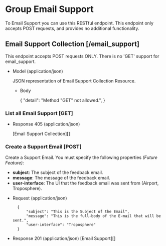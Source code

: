 # Group Email Support
To Email Support you can use this RESTful endpoint. This endpoint only accepts POST requests, and provides no additional functionality.


## Email Support Collection [/email_support]
This endpoint accepts POST requests ONLY. There is no 'GET' support for email_support.

+ Model (application/json)

    JSON representation of Email Support Collection Resource.

    + Body

        {
            "detail": "Method \"GET\" not allowed.",
        }


### List all Email Support [GET]
+ Response 405 (application/json)

    [Email Support Collection][]

### Create a Support Email [POST]
Create a Support Email.  You must specify the following properties *(Future Feature)*:
- **subject**: The subject of the feedback email.
- **message**: The message of the feedback email.
- **user-interface**: The UI that the feedback email was sent from (Airport, Troposphere).

+ Request (application/json)

        {
            "subject": "This is the Subject of the Email",
            "message": "This is the full-body of the E-mail that will be sent.",
            "user-interface": "Troposphere"
        }

+ Response 201 (application/json)
  [Email Support][]

